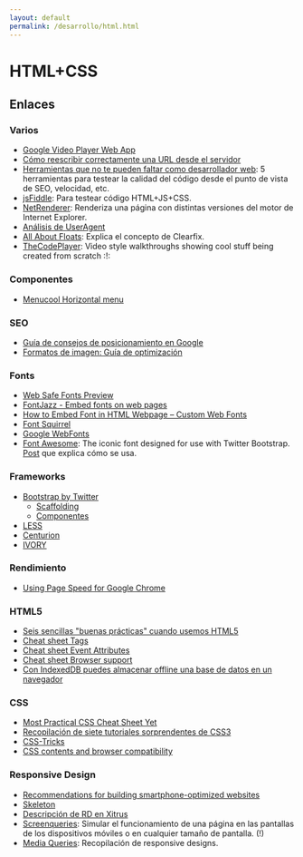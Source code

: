 ```yaml
---
layout: default
permalink: /desarrollo/html.html
---
```


# HTML+CSS

## Enlaces

### Varios

*  [Google Video Player Web App](http://docs.video-player-sample.appspot.com/)
*  [Cómo reescribir correctamente una URL desde el servidor](http://www.genbetadev.com/desarrollo-web/como-reescribir-correctamente-una-url-desde-el-servidor-ii)
*  [Herramientas que no te pueden faltar como desarrollador web](http://www.genbetadev.com/desarrollo-web/herramientas-que-no-te-pueden-faltar-como-desarrollador-web): 5 herramientas para testear la calidad del código desde el punto de vista de SEO, velocidad, etc.
*  [jsFiddle](http://jsfiddle.net/): Para testear código HTML+JS+CSS.
*  [NetRenderer](http://netrenderer.com/): Renderiza una página con distintas versiones del motor de Internet Explorer.
*  [Análisis de UserAgent](http://www.useragentstring.com/)
*  [All About Floats](http://css-tricks.com/all-about-floats/): Explica el concepto de Clearfix.
*  [TheCodePlayer](http://thecodeplayer.com/): Video style walkthroughs showing cool stuff being created from scratch :!:

### Componentes

*  [Menucool Horizontal menu](http://www.menucool.com/horizontal/menu-layout)

### SEO

*  [Guía de consejos de posicionamiento en Google](http://www.emezeta.com/articulos/guia-de-consejos-de-posicionamiento-en-google)
*  [Formatos de imagen: Guía de optimización](http://www.emezeta.com/articulos/formatos-de-imagen-guia-de-optimizacion)

### Fonts

*  [Web Safe Fonts Preview](http://www.fonttester.com/web_safe_fonts.html)
*  [FontJazz - Embed fonts on web pages](http://fontjazz.com/)
*  [How to Embed Font in HTML Webpage – Custom Web Fonts](http://pcandweb.com/tutorials/how-to-embed-font-in-html-webpage.html)
*  [Font Squirrel ](http://www.fontsquirrel.com/)
*  [Google WebFonts](http://www.google.com/webfonts#HomePlace:home)
*  [Font Awesome](http://fortawesome.github.com/Font-Awesome/): The iconic font designed for use with Twitter Bootstrap. [Post](http://hachemuda.com/2012/09/font-awesome-more-2-0-coleccion-de-iconos-para-la-web-en-forma-de-tipo-de-letra/) que explica cómo se usa.

### Frameworks

*  [Bootstrap by Twitter](http://twitter.github.com/bootstrap/index.html)
    * [Scaffolding](http://twitter.github.com/bootstrap/scaffolding.html)
    * [Componentes](http://twitter.github.com/bootstrap/components.html)
*  [LESS](http://lesscss.org/)
*  [Centurion](http://jhough10.github.com/Centurion/)
*  [IVORY](http://weice.in/ivory/)

### Rendimiento

*  [Using Page Speed for Google Chrome](http://code.google.com/intl/es-ES/speed/page-speed/docs/using_chrome.html)

### HTML5

*  [Seis sencillas "buenas prácticas" cuando usemos HTML5](http://www.genbetadev.com/desarrollo-web/seis-sencillas-buenas-practicas-cuando-usemos-html5)
*  [Cheat sheet Tags](http://www.inmotionhosting.com/infographics/_img/html5_cheat_sheet_tags.png)
*  [Cheat sheet Event Attributes](http://www.inmotionhosting.com/infographics/_img/html5_cheat_sheet_event_attributes.png)
*  [Cheat sheet Browser support](http://www.inmotionhosting.com/infographics/_img/html5_cheat_sheet_browser_support.png)
*  [Con IndexedDB puedes almacenar offline una base de datos en un navegador](http://www.genbetadev.com/desarrollo-web/con-indexeddb-puedes-almacenar-offline-una-base-de-datos-en-un-navegador)

### CSS

*  [Most Practical CSS Cheat Sheet Yet](http://www.pxleyes.com/blog/2010/03/most-practical-css-cheat-sheet-yet/)
*  [Recopilación de siete tutoriales sorprendentes de CSS3](http://www.genbetadev.com/formacion/recopilacion-de-siete-tutoriales-sorprendentes-de-css3)
*  [CSS-Tricks](http://css-tricks.com/)
*  [CSS contents and browser compatibility](http://www.quirksmode.org/css/contents.html)

### Responsive Design

*  [Recommendations for building smartphone-optimized websites](http://googlewebmastercentral.blogspot.ch/2012/06/recommendations-for-building-smartphone.html)
*  [Skeleton](http://www.getskeleton.com/)
*  [Descripción de RD en Xitrus](http://xitrus.es/blog/2/Responsive_Design)
*  [Screenqueries](http://screenqueri.es/): Simular el funcionamiento de una página en las pantallas de los dispositivos móviles o en cualquier tamaño de pantalla. (!)
*  [Media Queries](http://mediaqueri.es/): Recopilación de responsive designs.
